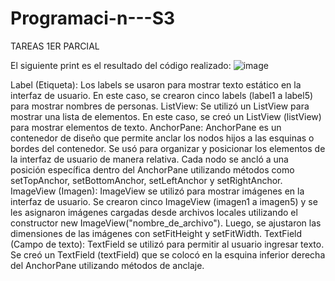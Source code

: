 # Programaci-n---S3
TAREAS 1ER PARCIAL

El siguiente print es el resultado del código realizado:
![image](https://github.com/josesamaniego14/Programaci-n---S3/assets/169215284/295dee10-61b2-437b-8420-58ab791f2282)


Label (Etiqueta): Los labels se usaron para mostrar texto estático en la interfaz de usuario. En este caso, se crearon cinco labels (label1 a label5) para mostrar nombres de personas.
ListView: Se utilizó un ListView para mostrar una lista de elementos. En este caso, se creó un ListView (listView) para mostrar elementos de texto.
AnchorPane: AnchorPane es un contenedor de diseño que permite anclar los nodos hijos a las esquinas o bordes del contenedor. Se usó para organizar y posicionar los elementos de la interfaz de usuario de manera relativa. Cada nodo se ancló a una posición específica dentro del AnchorPane utilizando métodos como setTopAnchor, setBottomAnchor, setLeftAnchor y setRightAnchor.
ImageView (Imagen): ImageView se utilizó para mostrar imágenes en la interfaz de usuario. Se crearon cinco ImageView (imagen1 a imagen5) y se les asignaron imágenes cargadas desde archivos locales utilizando el constructor new ImageView("nombre_de_archivo"). Luego, se ajustaron las dimensiones de las imágenes con setFitHeight y setFitWidth.
TextField (Campo de texto): TextField se utilizó para permitir al usuario ingresar texto. Se creó un TextField (textField) que se colocó en la esquina inferior derecha del AnchorPane utilizando métodos de anclaje.
